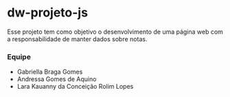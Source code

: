 # dw-projeto-js

Esse projeto tem como objetivo o desenvolvimento de uma página web com a responsabilidade de manter dados sobre notas.

### Equipe
- Gabriella Braga Gomes
- Andressa Gomes de Aquino
- Lara Kauanny da Conceição Rolim Lopes

